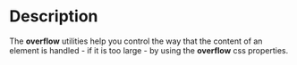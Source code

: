 # Description

The **overflow** utilities help you control the way that the content of an element is handled - if it is too large - by using the **overflow** css properties.